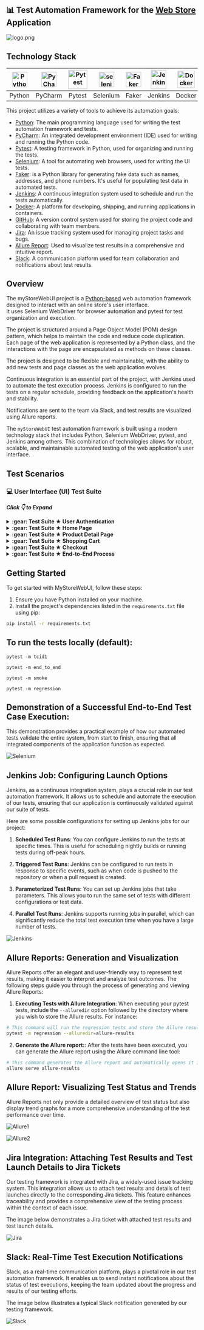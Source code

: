 ## 📊 Test Automation Framework for the [Web Store](https://www.happyharbor.kesug.com/) Application

![logo.png](https://i.imgur.com/iFtbiey.png)


## Technology Stack
| <a href="https://www.python.org/"><img src="https://i.imgur.com/l1T2VxE.png" width="40" height="40"  alt="Python"/></a> | <a href="https://www.jetbrains.com/pycharm/"><img src="https://i.imgur.com/1rUVnJE.png" width="40" height="40"  alt="PyCharm"/></a> | <a href="https://docs.pytest.org/en/8.0.x/contents.html"><img src="https://i.imgur.com/eYAwneW.png" width="50" height="50"  alt="Pytest"/></a> |    <a href="https://www.selenium.dev/"><img src="https://i.imgur.com/m2aJGD9.png" width="40" height="40"  alt="selenium"/></a>     | <a href="https://faker.readthedocs.io/en/master/"><img src="https://i.imgur.com/027GEyk.png" width="40" height="40"  alt="Faker"/></a> | <a href="https://www.jenkins.io/"><img src="https://i.imgur.com/PYwxlPc.png" width="40" height="50"  alt="Jenkins"/></a> | <a href="https://www.docker.com/"><img src="https://i.imgur.com/oBfzO4R.png" width="45" height="45"  alt="Docker"/></a> | <a href="https://github.com/"><img src="https://i.imgur.com/YMRfX5L.png" width="45" height="45"  alt="GitHub"/></a> | <a href="https://www.atlassian.com/software/jira"><img src="https://i.imgur.com/w5Vu4VS.png" width="43" height="40"  alt="Jira"/></a> | <a href="https://allurereport.org/"><img src="https://i.imgur.com/AFfE03h.png" width="50" height="50"  alt="Allure"/></a> | <a href="https://slack.com/"><img src="https://i.imgur.com/NCfR0lb.png" width="40" height="40"  alt="Slack"/></a> |
|:-----------------------------------------------------------------------------------------------------------------------------:|:----------------------------------------------------------------------------------------------------------------------------------------------------:|:----------------------------------------------------------------------------------------------------------------------------------------------------:| :---------: |:-------------------------------------------------------------------------------------------------------------------------------:|:-------------------------------------------------------------------------------------------------------------------------------:|:------------------------------------------------------------------------------------------------------------------------------:|:-------------------------------------------------------------------------------------------------------------------------:|:-----------------------------------------------------------------------------------------------------------------------------------------:|:-------------------------------------------------------------------------------------------------------------------------------:|:-----------------------------------------------------------------------------------------------------------------------------------------------------:|
|                                                            Python                                                             |                                                                       PyCharm                                                                        |                                                                        Pytest                                                                        | Selenium |                                                            Faker                                                       |                                                             Jenkins                                                             |                                                             Docker                                                             |                                                          GitHub                                                           |                                                                   Jira                                                                    |                                                             Allure                                                              |                                                                         Slack                                                                         |

This project utilizes a variety of tools to achieve its automation goals:

* [Python](https://www.python.org/): The main programming language used for writing the test automation framework and tests.
* [PyCharm](https://www.jetbrains.com/pycharm/): An integrated development environment (IDE) used for writing and running the Python code.
* [Pytest](https://docs.pytest.org/en/latest/): A testing framework in Python, used for organizing and running the tests.
* [Selenium](https://www.selenium.dev/): A tool for automating web browsers, used for writing the UI tests.
* [Faker](https://faker.readthedocs.io/en/master/): is a Python library for generating fake data such as names, addresses, and phone numbers. It's useful for populating test data in automated tests.
* [Jenkins](https://www.jenkins.io/): A continuous integration system used to schedule and run the tests automatically.
* [Docker](https://www.docker.com/): A platform for developing, shipping, and running applications in containers.
* [GitHub](https://github.com/): A version control system used for storing the project code and collaborating with team members.
* [Jira](https://www.atlassian.com/software/jira): An issue tracking system used for managing project tasks and bugs.
* [Allure Report](http://allure.qatools.ru): Used to visualize test results in a comprehensive and intuitive report.
* [Slack](https://slack.com/): A communication platform used for team collaboration and notifications about test results. 


## Overview
The myStoreWebUI project is a [Python-based](https://www.python.org/) web automation framework designed to interact with an online store's user interface.   
It uses Selenium WebDriver for browser automation and pytest for test organization and execution.  

The project is structured around a Page Object Model (POM) design pattern, which helps to maintain the code and reduce code duplication.                    
Each page of the web application is represented by a Python class, and the interactions with the page are encapsulated as methods on these classes.

The project is designed to be flexible and maintainable, with the ability to add new tests and page classes as the web application evolves.

Continuous integration is an essential part of the project, with Jenkins used to automate the test execution process. Jenkins is configured to run the tests on a regular schedule, providing feedback on the application's health and stability.

Notifications are sent to the team via Slack, and test results are visualized using Allure reports.

The `myStoreWebUI` test automation framework is built using a modern technology stack that includes Python, Selenium WebDriver, pytest, and Jenkins among others. This combination of technologies allows for robust, scalable, and maintainable automated testing of the web application's user interface.

## Test Scenarios
### :computer: User Interface (UI) Test Suite
***Click 👇 to Expand</ib>***    
<details>
  <summary> <b> :gear: Test Suite ★ User Authentication </b></summary>

TC ID 1 @ User Registration. \
Objective: Validate the successful registration of a new user account.

TC ID 2 @ Existing User Login. \
Objective: Authenticate an existing user and confirm successful login.

TC ID 3 @ Non-Existing User Login. \
Objective: Attempt to authenticate a non-existing user and verify that the login attempt fails with the appropriate error message.

TC ID 4 @ Existing User Login with incorrect password.  \
Objective: Authenticate an existing user with an incorrect password and verify that the login attempt fails with the appropriate error message.

TC ID 5 @ Login with empty username field.  \
Objective: Attempt to authenticate with an empty username field and verify that the login attempt fails with the appropriate error message.

TC ID 6 @ Login with empty password field. \
Objective: Attempt to authenticate with an empty password field and verify that the login attempt fails with the appropriate error message.

</details>

<details>
  <summary><b> :gear: Test Suite ★ Home Page </b></summary>

TC ID 7 @ Verify that sale badge is displayed. \
Objective: Validate the correct display of the sale badge on the home page.

TC ID 8 @ Verify that [add to cart] button is displayed for each product. \
Objective: Validate the correct display of the "Add to Cart" button for each product on the home page.

TC ID 9 @ Verify that [select option] button is displayed for variation product. \
Objective: Validate the correct display of the "Select Option" button for variation products on the home page.

TC ID 10 @ Verify that each product displays name under image. \
Objective: Validate the correct display of each product's name under the product image on the home page.

TC ID 11 @ Verify that sorting dropdown should be displayed. \
Objective: Validate the correct display of the sorting dropdown on the home page.

TC ID 12 @ Search for a Specific Product. \
Objective: Execute a product search using the search bar and confirm that the search results are correctly displayed.

</details>

<details>
  <summary><b> :gear: Test Suite ★ Product Detail Page </b></summary>

TC ID 13 @ Verify Add to cart button is displayed. \
Objective: Validate the correct display of the "Add to Cart" button on the product detail page.

TC ID 14 @ Verify Product Category. \
Objective: Validate the correct display of a product's category on the product detail page.

TC ID 15 @ Verify Product Description. \
Objective: Validate the correct display of a product's description on the product detail page.

TC ID 16 @ Verify Product Description Header. \
Objective: Validate the correct display of the product description header on the product detail page.

TC ID 17 @ Verify Product Image. \
Objective: Validate the correct display of a product's image on the product detail page.

TC ID 18 @ Verify Product Price. \
Objective: Validate the correct display of a product's price on the product detail page.

TC ID 19 @ Verify Product Name. \
Objective: Validate the correct display of a product's name on the product detail page.

TC ID 20 @ Verify Product SKU. \
Objective: Validate the correct display of a product's SKU on the product detail page.

</details>

<details >
  <summary><b> :gear: Test Suite ★ Shopping Cart </b></summary>

TC ID 21 @ Remove Product from Cart. \
Objective: Add a product to the shopping cart, subsequently remove it, and confirm that the shopping cart is empty.

TC ID 22 @ Update Product Quantity in Cart. \
Objective: Adjust the quantity of an existing product in the shopping cart, both increasing and decreasing, and confirm that the shopping cart updates accurately reflecting the correct total price and quantity.


</details>

<details>
  <summary><b> :gear: Test Suite ★ Checkout </b></summary>

TC ID # @ TBD

</details>

<details>
  <summary><b> :gear: Test Suite ★ End-to-End Process </b></summary>

TC ID x1 @ Order as Guest User with "Cash on Delivery" option. \
Objective: Validate the successful completion of an order as a guest user with "cash on delivery" option, ensuring the process completes successfully.

TC ID x2 @ Order as Registered User "Cash on Delivery" option. \
Objective: Validate the successful completion of an order as a registered user with "cash on delivery" option, ensuring the process completes successfully.

TC ID x3 @ Order as Guest User with "Discount" coupon.  \
Objective: Validate the successful completion of an order as a guest user with a discount coupon, ensuring the process completes successfully.

TC ID x4 @ Order as Registered User with "Discount" coupon. \
Objective: Validate the successful completion of an order as a registered user with a discount coupon, ensuring the process completes successfully.

TC ID x5 @ Order multiple Products as Guest User with "Cash on Delivery" option. \
Objective: Validate the successful completion of an order with multiple products as a guest user with "cash on delivery" option, ensuring the process completes successfully.

TC ID x6 @ Order multiple Products as Registered User with "Cash on Delivery" option. \
Objective: Validate the successful completion of an order with multiple products as a registered user with "cash on delivery" option, ensuring the process completes successfully.

TC ID x7 @ Order multiple Products as Guest User with "Discount" coupon. \
Objective: Validate the successful completion of an order with multiple products as a guest user with a discount coupon, ensuring the process completes successfully.

TC ID x8 @ Order multiple Products as Registered User with "Discount" coupon. \
Objective: Validate the successful completion of an order with multiple products as a registered user with a discount coupon, ensuring the process completes successfully.

</details>


## Getting Started

To get started with MyStoreWebUI, follow these steps:

1. Ensure you have Python installed on your machine.
2. Install the project's dependencies listed in the `requirements.txt` file using pip:

```bash
pip install -r requirements.txt
```


## To run the tests locally (default):

```
pytest -m tcid1

pytest -m end_to_end

pytest -m smoke

pytest -m regression
```

## Demonstration of a Successful End-to-End Test Case Execution:

This demonstration provides a practical example of how our automated tests validate the entire system, from start to finish, ensuring that all integrated components of the application function as expected.

![Selenium](https://i.imgur.com/x0PbudD.gifv)

## Jenkins Job: Configuring Launch Options

Jenkins, as a continuous integration system, plays a crucial role in our test automation framework. It allows us to schedule and automate the execution of our tests, ensuring that our application is continuously validated against our suite of tests.

Here are some possible configurations for setting up Jenkins jobs for our project:

1. **Scheduled Test Runs**: You can configure Jenkins to run the tests at specific times. This is useful for scheduling nightly builds or running tests during off-peak hours.

2. **Triggered Test Runs**: Jenkins can be configured to run tests in response to specific events, such as when code is pushed to the repository or when a pull request is created.

3. **Parameterized Test Runs**: You can set up Jenkins jobs that take parameters. This allows you to run the same set of tests with different configurations or test data.

4. **Parallel Test Runs**: Jenkins supports running jobs in parallel, which can significantly reduce the total test execution time when you have a large number of tests.

![Jenkins](https://i.imgur.com/yHKqenF.png)


## Allure Reports: Generation and Visualization
Allure Reports offer an elegant and user-friendly way to represent test results, making it easier to interpret and analyze test outcomes. The following steps guide you through the process of generating and viewing Allure Reports:

1. **Executing Tests with Allure Integration**: When executing your pytest tests, include the `--alluredir` option followed by the directory where you wish to store the Allure results. For instance:
```bash
# This command will run the regression tests and store the Allure results in the allure-results directory.
pytest -m regression --alluredir=allure-results
```
2. **Generate the Allure report:**:  After the tests have been executed, you can generate the Allure report using the Allure command line tool:
```bash
# This command generates the Allure report and automatically opens it in your default web browser.
allure serve allure-results
```

## Allure Report: Visualizing Test Status and Trends
Allure Reports not only provide a detailed overview of test status but also display trend graphs for a more comprehensive understanding of the test performance over time.

![Allure1](https://i.imgur.com/D2TI1Ut.png)

![Allure2](https://i.imgur.com/TvvcOCR.png)

## Jira Integration: Attaching Test Results and Test Launch Details to Jira Tickets

Our testing framework is integrated with Jira, a widely-used issue tracking system. This integration allows us to attach test results and details of test launches directly to the corresponding Jira tickets. This feature enhances traceability and provides a comprehensive view of the testing process within the context of each issue.

The image below demonstrates a Jira ticket with attached test results and test launch details.

![Jira](https://i.imgur.com/xxxxxxx.png)

## Slack: Real-Time Test Execution Notifications

Slack, as a real-time communication platform, plays a pivotal role in our test automation framework. It enables us to send instant notifications about the status of test executions, keeping the team updated about the progress and results of our testing efforts.

The image below illustrates a typical Slack notification generated by our testing framework.

![Slack](https://i.imgur.com/fvr34Di.png)
